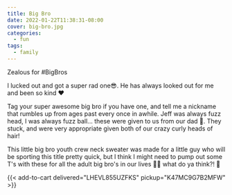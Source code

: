 ```yaml
---
title: Big Bro
date: 2022-01-22T11:38:31-08:00
cover: big-bro.jpg
categories:
  - fun
tags:
  - family
---
```


Zealous for #BigBros

I lucked out and got a super rad one😎. He has always looked out for me and been so kind ❤

Tag your super awesome big bro if you have one, and tell me a nickname that rumbles up from ages past every once in awhile. Jeff was always fuzz head, I was always fuzz ball... these were given to us from our dad 🤣. They stuck, and were very appropriate given both of our crazy curly heads of hair!

This little big bro youth crew neck sweater was made for a little guy who will be sporting this title pretty quick, but I think I might need to pump out some T's with these for all the adult big bro's in our lives 🏄‍♂️ what do ya think?! 🤗
<!--more-->

{{< add-to-cart delivered="LHEVL855UZFKS" pickup="K47MC9G7B2MFW" >}}